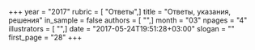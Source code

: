 +++
year = "2017"
rubric = [ "Ответы",]
title = "Ответы, указания, решения"
in_sample = false
authors = [ "",]
month = "03"
npages = "4"
illustrators = [ "",]
date = "2017-05-24T19:51:28+03:00"
slogan = ""
first_page = "28"
+++
